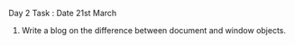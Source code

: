 Day 2 Task : 
Date 21st March


1) Write a blog on the difference between document and window objects. 

